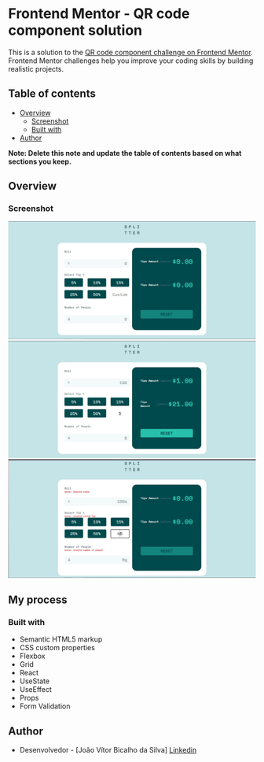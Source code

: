 # Frontend Mentor - QR code component solution

This is a solution to the [QR code component challenge on Frontend Mentor](https://www.frontendmentor.io/challenges/qr-code-component-iux_sIO_H). Frontend Mentor challenges help you improve your coding skills by building realistic projects. 

## Table of contents

- [Overview](#overview)
  - [Screenshot](#screenshot)
  - [Built with](#built-with)
- [Author](#author)

**Note: Delete this note and update the table of contents based on what sections you keep.**

## Overview

### Screenshot

![](./img_projeto_1.jpg)
![](./img_projeto_2.jpg)
![](./img_projeto_3.jpg)

## My process

### Built with

- Semantic HTML5 markup
- CSS custom properties
- Flexbox
- Grid
- React 
- UseState
- UseEffect
- Props
- Form Validation

## Author

- Desenvolvedor - [João Vítor Bicalho da Silva]
[Linkedin](https://www.linkedin.com/in/joão-vítor-bicalho-da-silva-5684b8215/)


